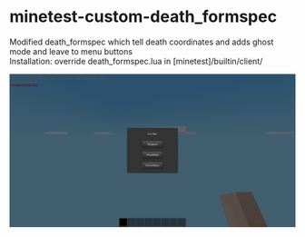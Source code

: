 # minetest-custom-death_formspec
Modified death_formspec which tell death coordinates and adds ghost mode and leave to menu buttons  
Installation: override death_formspec.lua in [minetest]/builtin/client/  

![Alt text](/screenshot.png?raw=true)
